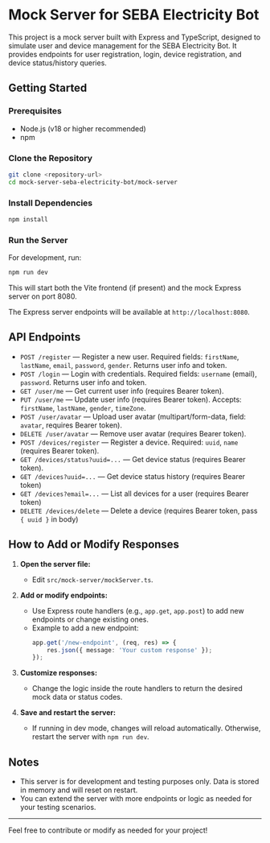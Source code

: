 ﻿# Mock Server for SEBA Electricity Bot

This project is a mock server built with Express and TypeScript, designed to simulate user and device management for the SEBA Electricity Bot. It provides endpoints for user registration, login, device registration, and device status/history queries.

## Getting Started

### Prerequisites
- Node.js (v18 or higher recommended)
- npm

### Clone the Repository
```bash
git clone <repository-url>
cd mock-server-seba-electricity-bot/mock-server
```

### Install Dependencies
```bash
npm install
```

### Run the Server
For development, run:
```bash
npm run dev
```
This will start both the Vite frontend (if present) and the mock Express server on port 8080.

The Express server endpoints will be available at `http://localhost:8080`.

## API Endpoints
- `POST /register` — Register a new user. Required fields: `firstName`, `lastName`, `email`, `password`, `gender`. Returns user info and token.
- `POST /login` — Login with credentials. Required fields: `username` (email), `password`. Returns user info and token.
- `GET /user/me` — Get current user info (requires Bearer token).
- `PUT /user/me` — Update user info (requires Bearer token). Accepts: `firstName`, `lastName`, `gender`, `timeZone`.
- `POST /user/avatar` — Upload user avatar (multipart/form-data, field: `avatar`, requires Bearer token).
- `DELETE /user/avatar` — Remove user avatar (requires Bearer token).
- `POST /devices/register` — Register a device. Required: `uuid`, `name` (requires Bearer token).
- `GET /devices/status?uuid=...` — Get device status (requires Bearer token).
- `GET /devices?uuid=...` — Get device status history (requires Bearer token)
- `GET /devices?email=...` — List all devices for a user (requires Bearer token)
- `DELETE /devices/delete` — Delete a device (requires Bearer token, pass `{ uuid }` in body)

## How to Add or Modify Responses

1. **Open the server file:**
   - Edit `src/mock-server/mockServer.ts`.

2. **Add or modify endpoints:**
   - Use Express route handlers (e.g., `app.get`, `app.post`) to add new endpoints or change existing ones.
   - Example to add a new endpoint:
     ```typescript
     app.get('/new-endpoint', (req, res) => {
         res.json({ message: 'Your custom response' });
     });
     ```

3. **Customize responses:**
   - Change the logic inside the route handlers to return the desired mock data or status codes.

4. **Save and restart the server:**
   - If running in dev mode, changes will reload automatically. Otherwise, restart the server with `npm run dev`.

## Notes
- This server is for development and testing purposes only. Data is stored in memory and will reset on restart.
- You can extend the server with more endpoints or logic as needed for your testing scenarios.

---

Feel free to contribute or modify as needed for your project!


